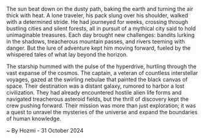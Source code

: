 
The sun beat down on the dusty path, baking the earth and turning the air thick with heat. A lone traveler, his pack slung over his shoulder, walked with a determined stride. He had journeyed for weeks, crossing through bustling cities and silent forests, all in pursuit of a mythical city said to hold unimaginable treasures. Each day brought new challenges: bandits lurking in the shadows, treacherous mountain passes, and rivers teeming with danger. But the lure of adventure kept him moving forward, fueled by the whispered tales of what lay beyond the horizon.

The starship hummed with the pulse of the hyperdrive, hurtling through the vast expanse of the cosmos. The captain, a veteran of countless interstellar voyages, gazed at the swirling nebulae that painted the black canvas of space. Their destination was a distant galaxy, rumored to harbor a lost civilization. They had already encountered hostile alien life forms and navigated treacherous asteroid fields, but the thrill of discovery kept the crew pushing forward. Their mission was more than just exploration; it was a quest to unravel the mysteries of the universe and expand the boundaries of human knowledge. 

~ By Hozmi - 31 October 2024
